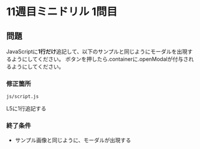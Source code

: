# 11週目ミニドリル 1問目

## 問題

JavaScriptに**1行だけ**追記して、以下のサンプルと同じようにモーダルを出現するようにしてください。
ボタンを押したら.containerに.openModalが付与されるようにしてください。

### 修正箇所

`js/script.js`

L5に1行追記する

### 終了条件
- サンプル画像と同じように、モーダルが出現する